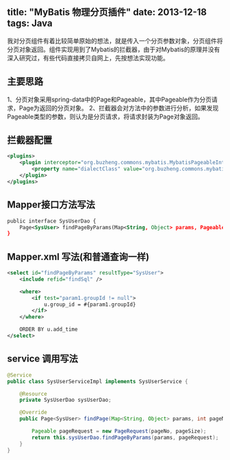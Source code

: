 title: "MyBatis 物理分页插件"
date: 2013-12-18
tags: Java
---

我对分页组件有着比较简单原始的想法，就是传入一个分页参数对象，分页组件将分页对象返回。组件实现用到了Mybatis的拦截器，由于对Mybatis的原理并没有深入研究过，有些代码直接拷贝自网上，先按想法实现功能。
## 主要思路

1、分页对象采用spring-data中的Page和Pageable，其中Pageable作为分页请求，Page为返回的分页对象。
2、拦截器会对方法中的参数进行分析，如果发现Pageable类型的参数，则认为是分页请求，将请求封装为Page对象返回。

## 拦截器配置

``` xml 
<plugins>
    <plugin interceptor="org.buzheng.commons.mybatis.MybatisPageableInterceptor">
        <property name="dialectClass" value="org.buzheng.commons.mybatis.MySQLDialect"/>
    </plugin>
</plugins>
```

## Mapper接口方法写法

``` xml 
public interface SysUserDao {   
    Page<SysUser> findPageByParams(Map<String, Object> params, Pageable pageRequest);
}
```

## Mapper.xml 写法(和普通查询一样)

``` xml 
<select id="findPageByParams" resultType="SysUser">
    <include refid="findSql" />

    <where>
        <if test="param1.groupId != null">
            u.group_id = #{param1.groupId}
        </if>
    </where>

    ORDER BY u.add_time
</select>
```

## service 调用写法

``` java 
@Service
public class SysUserServiceImpl implements SysUserService {

    @Resource
    private SysUserDao sysUserDao;

    @Override
    public Page<SysUser> findPage(Map<String, Object> params, int pageNo, int pageSize) {

        Pageable pageRequest = new PageRequest(pageNo, pageSize);
        return this.sysUserDao.findPageByParams(params, pageRequest);
    }   
}
```
